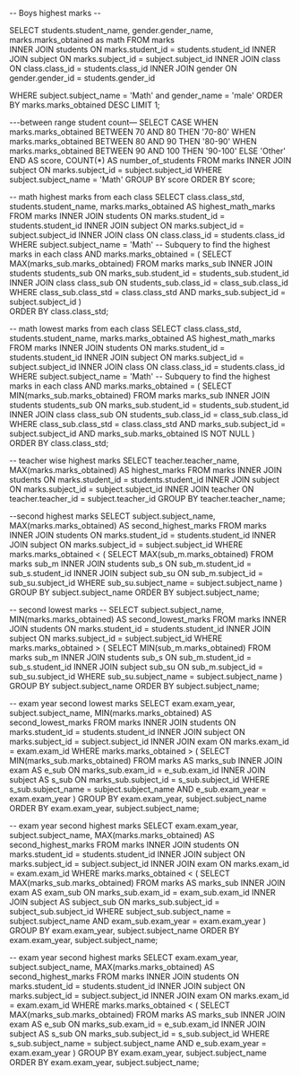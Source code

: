 -- Boys highest marks --

SELECT students.student_name, gender.gender_name, marks.marks_obtained  as math 
FROM marks  
INNER JOIN students ON marks.student_id = students.student_id 
INNER JOIN subject ON marks.subject_id = subject.subject_id 
INNER JOIN class ON class.class_id = students.class_id
INNER JOIN gender ON gender.gender_id = students.gender_id

WHERE 
subject.subject_name = 'Math' and  gender_name = 'male'
ORDER BY
    marks.marks_obtained DESC
LIMIT 1;

 


---between range student count—
SELECT
    CASE 
        WHEN marks.marks_obtained BETWEEN 70 AND 80 THEN '70-80'
        WHEN marks.marks_obtained BETWEEN 80 AND 90 THEN '80-90'
        WHEN marks.marks_obtained BETWEEN 90 AND 100 THEN '90-100'
        ELSE 'Other'
    END AS score,
    COUNT(*) AS number_of_students
FROM
    marks
INNER JOIN
    subject ON marks.subject_id = subject.subject_id
WHERE
    subject.subject_name = 'Math'
GROUP BY
    score
ORDER BY
    score;

 
-- math highest marks from each class
SELECT 
    class.class_std,
    students.student_name,
    marks.marks_obtained AS highest_math_marks
FROM 
    marks
INNER JOIN 
    students ON marks.student_id = students.student_id
INNER JOIN 
    subject ON marks.subject_id = subject.subject_id
INNER JOIN 
    class ON class.class_id = students.class_id
WHERE 
    subject.subject_name = 'Math' 
    -- Subquery to find the highest marks in each class
    AND marks.marks_obtained = (
        SELECT 
            MAX(marks_sub.marks_obtained) 
        FROM 
            marks marks_sub
        INNER JOIN 
            students students_sub ON marks_sub.student_id = students_sub.student_id
        INNER JOIN 
            class class_sub ON students_sub.class_id = class_sub.class_id
        WHERE 
            class_sub.class_std = class.class_std 
            AND marks_sub.subject_id = subject.subject_id
    )    
ORDER BY 
    class.class_std;

 

-- math lowest marks from each class
SELECT 
    class.class_std,
    students.student_name,
    marks.marks_obtained AS highest_math_marks
FROM 
    marks
INNER JOIN 
    students ON marks.student_id = students.student_id
INNER JOIN 
    subject ON marks.subject_id = subject.subject_id
INNER JOIN 
    class ON class.class_id = students.class_id
WHERE 
    subject.subject_name = 'Math' 
    -- Subquery to find the highest marks in each class
    AND marks.marks_obtained = (
        SELECT 
            MIN(marks_sub.marks_obtained) 
        FROM 
            marks marks_sub
        INNER JOIN 
            students students_sub ON marks_sub.student_id = students_sub.student_id
        INNER JOIN 
            class class_sub ON students_sub.class_id = class_sub.class_id
        WHERE 
            class_sub.class_std = class.class_std 
            AND marks_sub.subject_id = subject.subject_id
            AND marks_sub.marks_obtained IS NOT NULL
    )    
ORDER BY 
    class.class_std;
 



-- teacher wise highest marks 
SELECT 
    teacher.teacher_name,
    MAX(marks.marks_obtained) AS highest_marks
FROM 
    marks
INNER JOIN 
    students ON marks.student_id = students.student_id
INNER JOIN 
    subject ON marks.subject_id = subject.subject_id
INNER JOIN 
    teacher ON teacher.teacher_id = subject.teacher_id
GROUP BY 
    teacher.teacher_name;
 

--second highest marks
SELECT
    subject.subject_name,
    MAX(marks.marks_obtained) AS second_highest_marks
FROM
    marks
INNER JOIN
    students ON marks.student_id = students.student_id
INNER JOIN
    subject ON marks.subject_id = subject.subject_id
WHERE
    marks.marks_obtained < (
        SELECT MAX(sub_m.marks_obtained)
        FROM marks sub_m
        INNER JOIN students sub_s ON sub_m.student_id = sub_s.student_id
        INNER JOIN subject sub_su ON sub_m.subject_id = sub_su.subject_id
        WHERE sub_su.subject_name = subject.subject_name
    )
GROUP BY
    subject.subject_name
ORDER BY
    subject.subject_name;
 

-- second  lowest marks --
SELECT 
    subject.subject_name,
    MIN(marks.marks_obtained) AS second_lowest_marks
FROM 
    marks
INNER JOIN 
    students ON marks.student_id = students.student_id
INNER JOIN 
    subject ON marks.subject_id = subject.subject_id
WHERE 
    marks.marks_obtained > (
        SELECT MIN(sub_m.marks_obtained)
        FROM marks sub_m
        INNER JOIN students sub_s ON sub_m.student_id = sub_s.student_id
        INNER JOIN subject sub_su ON sub_m.subject_id = sub_su.subject_id
        WHERE sub_su.subject_name = subject.subject_name
    )
GROUP BY 
    subject.subject_name
ORDER BY 
    subject.subject_name;

 

-- exam year second lowest marks 
SELECT
    exam.exam_year,
    subject.subject_name,
    MIN(marks.marks_obtained) AS second_lowest_marks
FROM
    marks
INNER JOIN
    students ON marks.student_id = students.student_id
INNER JOIN
    subject ON marks.subject_id = subject.subject_id
INNER JOIN
    exam ON marks.exam_id = exam.exam_id
WHERE
    marks.marks_obtained > (
        SELECT MIN(marks_sub.marks_obtained)
        FROM marks AS marks_sub
        INNER JOIN exam AS e_sub ON marks_sub.exam_id = e_sub.exam_id
        INNER JOIN subject AS s_sub ON marks_sub.subject_id = s_sub.subject_id
        WHERE s_sub.subject_name = subject.subject_name
          AND e_sub.exam_year = exam.exam_year
    )
GROUP BY
    exam.exam_year,
    subject.subject_name
ORDER BY
    exam.exam_year,
    subject.subject_name;

 


-- exam year second highest marks 
SELECT
    exam.exam_year,
    subject.subject_name,
    MAX(marks.marks_obtained) AS second_highest_marks
FROM
    marks
INNER JOIN
    students ON marks.student_id = students.student_id
INNER JOIN
    subject ON marks.subject_id = subject.subject_id
INNER JOIN
    exam ON marks.exam_id = exam.exam_id
WHERE
    marks.marks_obtained < (
        SELECT MAX(marks_sub.marks_obtained)
        FROM marks AS marks_sub
        INNER JOIN exam AS exam_sub ON marks_sub.exam_id = exam_sub.exam_id
        INNER JOIN subject AS subject_sub ON marks_sub.subject_id = subject_sub.subject_id
        WHERE subject_sub.subject_name = subject.subject_name
          AND exam_sub.exam_year = exam.exam_year
    )
GROUP BY
    exam.exam_year,
    subject.subject_name
ORDER BY
    exam.exam_year,
    subject.subject_name;


 -- exam year second highest marks
 SELECT
    exam.exam_year,
    subject.subject_name,
    MAX(marks.marks_obtained) AS second_highest_marks
FROM
    marks
INNER JOIN
    students ON marks.student_id = students.student_id
INNER JOIN
    subject ON marks.subject_id = subject.subject_id
INNER JOIN
    exam ON marks.exam_id = exam.exam_id
WHERE
    marks.marks_obtained < (
        SELECT MAX(marks_sub.marks_obtained)
        FROM marks AS marks_sub
        INNER JOIN exam AS e_sub ON marks_sub.exam_id = e_sub.exam_id
        INNER JOIN subject AS s_sub ON marks_sub.subject_id = s_sub.subject_id
        WHERE s_sub.subject_name = subject.subject_name
          AND e_sub.exam_year = exam.exam_year
    )
GROUP BY
    exam.exam_year,
    subject.subject_name
ORDER BY
    exam.exam_year,
    subject.subject_name;
 

